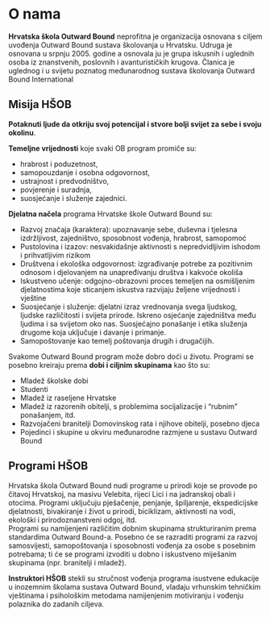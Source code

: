 # O nama

**Hrvatska škola Outward Bound** neprofitna je organizacija osnovana s ciljem uvođenja Outward Bound sustava školovanja u Hrvatsku. Udruga je osnovana u srpnju 2005. godine a osnovala ju je grupa iskusnih i uglednih osoba iz znanstvenih, poslovnih i avanturističkih krugova. Članica je uglednog i u svijetu poznatog međunarodnog sustava školovanja Outward Bound International

## Misija HŠOB

**Potaknuti ljude da otkriju svoj potencijal i stvore bolji svijet za sebe i svoju okolinu**.

**Temeljne vrijednosti** koje svaki OB program promiče su:

- hrabrost i poduzetnost,
- samopouzdanje i osobna odgovornost,
- ustrajnost i predvodništvo,
- povjerenje i suradnja,
- suosjećanje i služenje zajednici.

**Djelatna načela** programa Hrvatske škole Outward Bound su:

- Razvoj značaja (karaktera): upoznavanje sebe, duševna i tjelesna izdržljivost, zajedništvo, sposobnost vođenja, hrabrost, samopomoć
- Pustolovina i izazov: nesvakidašnje aktivnosti s nepredvidljivim ishodom i prihvatljivim rizikom
- Društvena i ekološka odgovornost: izgrađivanje potrebe za pozitivnim odnosom i djelovanjem na unapređivanju društva i kakvoće okoliša
- Iskustveno učenje: odgojno-obrazovni proces temeljen na osmišljenim djelatnostima koje sticanjem iskustva razvijaju željene vrijednosti i vještine
- Suosjećanje i služenje: djelatni izraz vrednovanja svega ljudskog, ljudske različitosti i svijeta prirode. Iskreno osjećanje zajedništva među ljudima i sa svijetom oko nas. Suosjećajno ponašanje i etika služenja drugome koja uključuje i davanje i primanje.
- Samopoštovanje kao temelj poštovanja drugih i drugačijih.

Svakome Outward Bound program može dobro doći u životu. Programi se posebno kreiraju prema **dobi i ciljnim skupinama** kao što su:

- Mladež školske dobi
- Studenti
- Mladež iz raseljene Hrvatske
- Mladež iz razorenih obitelji, s problemima socijalizacije i “rubnim" ponašanjem, itd.
- Razvojačeni branitelji Domovinskog rata i njihove obitelji, posebno djeca
- Pojedinci i skupine u okviru međunarodne razmjene u sustavu Outward Bound

## Programi HŠOB

Hrvatska škola Outward Bound nudi programe u prirodi koje se provode po čitavoj Hrvatskoj, na masivu Velebita, rijeci Lici i na jadranskoj obali i otocima. Programi uključuju pješačenje, penjanje, špiljarenje, ekspedicijske djelatnosti, bivakiranje i život u prirodi, biciklizam, aktivnosti na vodi, ekološki i prirodoznanstveni odgoj, itd. <br>
Programi su namijenjeni različitim dobnim skupinama strukturiranim prema standardima Outward Bound-a. Posebno će se razraditi programi za razvoj samosvijesti, samopoštovanja i sposobnosti vođenja za osobe s posebnim potrebama; ti će se programi izvoditi u dobno i iskustveno miješanim skupinama (npr. branitelji i mladež).

**Instruktori HŠOB** stekli su stručnost vođenja programa isustvene edukacije u inozemnim školama sustava Outward Bound, vladaju vrhunskim tehničkim vještinama i psihološkim metodama namijenjenim motiviranju i vođenju polaznika do zadanih ciljeva.
